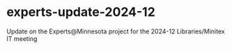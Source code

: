 # experts-update-2024-12
Update on the Experts@Minnesota project for the 2024-12 Libraries/Minitex IT meeting
